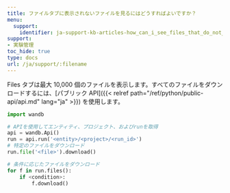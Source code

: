 ```yaml
---
title: ファイルタブに表示されないファイルを見るにはどうすればよいですか？
menu:
  support:
    identifier: ja-support-kb-articles-how_can_i_see_files_that_do_not_appear_in_the_files_tab
support:
- 実験管理
toc_hide: true
type: docs
url: /ja/support/:filename
---
```


Files タブは最大 10,000 個のファイルを表示します。すべてのファイルをダウンロードするには、[パブリック API]({{< relref path="/ref/python/public-api/api.md" lang="ja" >}}) を使用します。

```python
import wandb

# APIを使用してエンティティ、プロジェクト、およびrunを取得
api = wandb.Api()
run = api.run('<entity>/<project>/<run_id>')
# 特定のファイルをダウンロード
run.file('<file>').download()

# 条件に応じたファイルをダウンロード
for f in run.files():
    if <condition>:
        f.download()
```